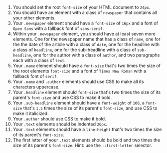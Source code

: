 1. You should set the root `font-size` of your HTML document to `24px`.
2. You should have an element with a class of `newspaper` that contains all your other elements.
3. Your `.newspaper` element should have a `font-size` of `16px` and a font of `Open Sans` with a fallback font of `sans-serif`.
4. Within your `.newspaper` element, you should have at least seven more elements. One for the newspaper name that has a class of `name`, one for the the date of the article with a class of `date`, one for the headline with a class of `headline`, one for the sub-headline with a class of `sub-headline`, one for the author with a class of `author`, and two paragraphs each with a class of `text`.
5. Your `.name` element should have a `font-size` that's two times the size of the root elements `font-size` and a font of `Times New Roman` with a fallback font of `serif`.
6. Your `.name` and `.author` elements should use CSS to make all its characters uppercase.
7. Your `.headline` element should `font-size` that's two times the size of its parent's `font-size` and use CSS to make it bold.
8. Your `.sub-headline` element should have a `font-weight` of `100`, a `font-size` that's `1.5` times the size of its parent's `font-size`, and use CSS to make it italicized.
9. Your `.author` should use CSS to make it bold.
10. Your `.text` elements should be indented `20px`.
11. Your `.text` elements should have a `line-height` that's two times the size of its parent's `font-size`.
12. The first letter of your `.text` elements should be bold and two times the size of its parent's `font-size`. Hint: use the `::first-letter` selector.